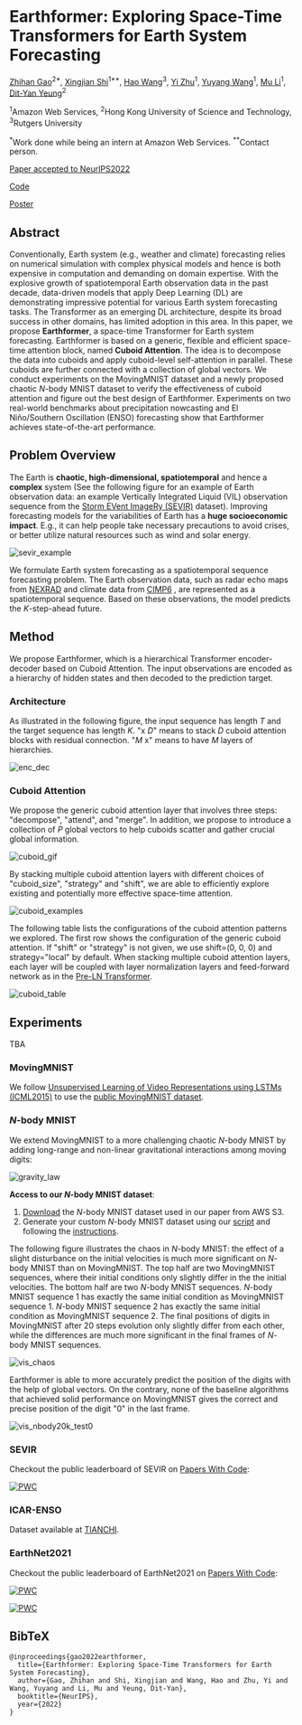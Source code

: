 # Earthformer: Exploring Space-Time Transformers for Earth System Forecasting

[Zhihan Gao](https://scholar.google.com/citations?user=P6ACUAUAAAAJ&hl=en)<sup>2*</sup>, [Xingjian Shi](https://github.com/sxjscience)<sup>1**</sup>, [Hao Wang](http://www.wanghao.in/)<sup>3</sup>, [Yi Zhu](https://bryanyzhu.github.io/)<sup>1</sup>, [Yuyang Wang](https://scholar.google.com/citations?user=IKUm624AAAAJ&hl=en)<sup>1</sup>, [Mu Li](https://github.com/mli)<sup>1</sup>, [Dit-Yan Yeung](https://scholar.google.com/citations?user=nEsOOx8AAAAJ&hl=en)<sup>2</sup>

<sup>1</sup>Amazon Web Services, <sup>2</sup>Hong Kong University of Science and Technology, <sup>3</sup>Rutgers University

<sup>*</sup>Work done while being an intern at Amazon Web Services. <sup>**</sup>Contact person.

[Paper accepted to NeurIPS2022](https://openreview.net/forum?id=lzZstLVGVGW)

[Code](https://github.com/amazon-science/earth-forecasting-transformer)

[Poster](https://deep-earth.s3.amazonaws.com/papers/earthformer_neurips2022/Earthformer_poster_NeurIPS22.pdf)

## Abstract
Conventionally, Earth system (e.g., weather and climate) forecasting relies on numerical simulation with complex physical models and hence is both expensive in computation and demanding on domain expertise. 
With the explosive growth of spatiotemporal Earth observation data in the past decade, data-driven models that apply Deep Learning (DL) are demonstrating impressive potential for various Earth system forecasting tasks.
The Transformer as an emerging DL architecture, despite its broad success in other domains, has limited adoption in this area.
In this paper, we propose **Earthformer**, a space-time Transformer for Earth system forecasting. Earthformer is based on a generic, flexible and efficient space-time attention block, named **Cuboid Attention**. The idea is to decompose the data into cuboids and apply cuboid-level self-attention in parallel. These cuboids are further connected with a collection of global vectors. We conduct experiments on the MovingMNIST dataset and a newly proposed chaotic *N*-body MNIST dataset to verify the effectiveness of cuboid attention and figure out the best design of Earthformer. Experiments on two real-world benchmarks about precipitation nowcasting and El Niño/Southern Oscillation (ENSO) forecasting show that Earthformer achieves state-of-the-art performance.

## Problem Overview

The Earth is **chaotic, high-dimensional, spatiotemporal** and hence a **complex** system (See the following figure for an example of Earth observation data: an example Vertically Integrated Liquid (VIL) observation sequence from the [Storm EVent ImageRy (SEVIR)](https://sevir.mit.edu/) dataset).
Improving forecasting models for the variabilities of Earth has a **huge socioeconomic impact**. E.g., it can help people take necessary precautions to avoid crises, or better utilize natural resources such as wind and solar energy.

![sevir_example](./figures/sevir_example_len7.png)

We formulate Earth system forecasting as a spatiotemporal sequence forecasting problem. 
The Earth observation data, such as radar echo maps from [NEXRAD](https://www.ncei.noaa.gov/products/radar/next-generation-weather-radar) and climate data from [CIMP6](https://gmd.copernicus.org/articles/9/1937/2016/) , are represented as a spatiotemporal sequence.
Based on these observations, the model predicts the *K*-step-ahead future.

## Method
We propose Earthformer, which is a hierarchical Transformer encoder-decoder based on Cuboid Attention. The input observations are encoded as a hierarchy of hidden states and then decoded to the prediction target.

### Architecture
As illustrated in the following figure, the input sequence has length *T* and the target sequence has length *K*. "x *D*" means to stack *D* cuboid attention blocks with residual connection. "*M* x" means to have *M* layers of hierarchies.

![enc_dec](./figures/hierarchical-encoder-decoder-v1.png)

### Cuboid Attention
We propose the generic cuboid attention layer that involves three steps: "decompose", "attend", and "merge".
In addition, we propose to introduce a collection of *P* global vectors to help cuboids scatter and gather crucial global information.

![cuboid_gif](./figures/cuboid_illustration.gif)

By stacking multiple cuboid attention layers with different choices of "cuboid_size", "strategy" and "shift", we are able to efficiently explore existing and potentially more effective space-time attention.

![cuboid_examples](./figures/cub_pattern_together.png)

The following table lists the configurations of the cuboid attention patterns we explored.
The first row shows the configuration of the generic cuboid attention.
If "shift" or "strategy" is not given, we use shift=(0, 0, 0) and strategy="local" by default.
When stacking multiple cuboid attention layers, each layer will be coupled with layer normalization layers and feed-forward network as in the [Pre-LN Transformer](http://proceedings.mlr.press/v119/xiong20b/xiong20b.pdf).

![cuboid_table](./figures/cuboid_table.png)

## Experiments
TBA

### MovingMNIST
We follow [Unsupervised Learning of Video Representations using LSTMs (ICML2015)](https://arxiv.org/abs/1502.04681) to use the [public MovingMNIST dataset](https://www.cs.toronto.edu/~nitish/unsupervised_video/).

### *N*-body MNIST
We extend MovingMNIST to a more challenging chaotic *N*-body MNIST by adding long-range and non-linear gravitational interactions among moving digits: 

![gravity_law](./figures/gravity_law.png)

**Access to our *N*-body MNIST dataset**:
1. [Download](https://github.com/amazon-science/earth-forecasting-transformer/blob/main/scripts/datasets/nbody/download_nbody_paper.py) the *N*-body MNIST dataset used in our paper from AWS S3.
2. Generate your custom *N*-body MNIST dataset using our [script](https://github.com/amazon-science/earth-forecasting-transformer/blob/main/scripts/datasets/nbody/generate_nbody_dataset.py) and following the [instructions](https://github.com/amazon-science/earth-forecasting-transformer/blob/main/scripts/datasets/nbody/README.md).

The following figure illustrates the chaos in *N*-body MNIST: the effect of a slight disturbance on the initial velocities is much more significant on *N*-body MNIST than on MovingMNIST. 
The top half are two MovingMNIST sequences, where their initial conditions only slightly differ in the the initial velocities. 
The bottom half are two *N*-body MNIST sequences.
 *N*-body MNIST sequence 1 has exactly the same initial condition as MovingMNIST sequence 1. 
 *N*-body MNIST sequence 2 has exactly the same initial condition as MovingMNIST sequence 2. 
 The final positions of digits in MovingMNIST after 20 steps evolution only slightly differ from each other, while the differences are much more significant in the final frames of *N*-body MNIST sequences.

 ![vis_chaos](./figures/vis_chaos.png)

Earthformer is able to more accurately predict the position of the digits with the help of global vectors.
On the contrary, none of the baseline algorithms that achieved solid performance on MovingMNIST gives the correct and precise position of the digit "0" in the last frame.

![vis_nbody20k_test0](./figures/vis_nbody20k_test0.gif)

### SEVIR
Checkout the public leaderboard of SEVIR on [Papers With Code](https://paperswithcode.com/sota):

[![PWC](https://img.shields.io/endpoint.svg?url=https://paperswithcode.com/badge/earthformer-exploring-space-time-transformers/weather-forecasting-on-sevir)](https://paperswithcode.com/sota/weather-forecasting-on-sevir?p=earthformer-exploring-space-time-transformers)

### ICAR-ENSO
Dataset available at [TIANCHI](https://tianchi.aliyun.com/dataset/dataDetail?dataId=98942).

### EarthNet2021
Checkout the public leaderboard of EarthNet2021 on [Papers With Code](https://paperswithcode.com/sota):

[![PWC](https://img.shields.io/endpoint.svg?url=https://paperswithcode.com/badge/earthformer-exploring-space-time-transformers/earth-surface-forecasting-on-earthnet2021-iid)](https://paperswithcode.com/sota/earth-surface-forecasting-on-earthnet2021-iid?p=earthformer-exploring-space-time-transformers)

[![PWC](https://img.shields.io/endpoint.svg?url=https://paperswithcode.com/badge/earthformer-exploring-space-time-transformers/earth-surface-forecasting-on-earthnet2021-ood)](https://paperswithcode.com/sota/earth-surface-forecasting-on-earthnet2021-ood?p=earthformer-exploring-space-time-transformers)

## BibTeX
```
@inproceedings{gao2022earthformer,
  title={Earthformer: Exploring Space-Time Transformers for Earth System Forecasting},
  author={Gao, Zhihan and Shi, Xingjian and Wang, Hao and Zhu, Yi and Wang, Yuyang and Li, Mu and Yeung, Dit-Yan},
  booktitle={NeurIPS},
  year={2022}
}
```
